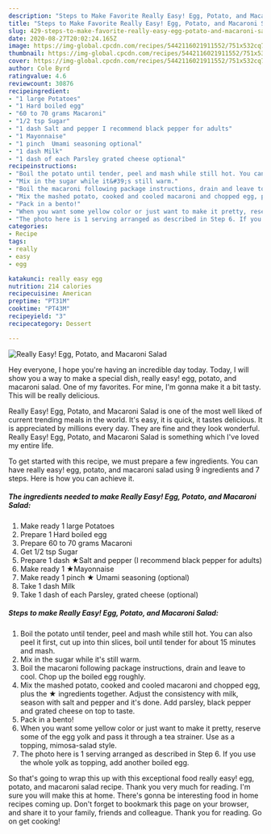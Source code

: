 ```yaml
---
description: "Steps to Make Favorite Really Easy! Egg, Potato, and Macaroni Salad"
title: "Steps to Make Favorite Really Easy! Egg, Potato, and Macaroni Salad"
slug: 429-steps-to-make-favorite-really-easy-egg-potato-and-macaroni-salad
date: 2020-08-27T20:02:24.165Z
image: https://img-global.cpcdn.com/recipes/5442116021911552/751x532cq70/really-easy-egg-potato-and-macaroni-salad-recipe-main-photo.jpg
thumbnail: https://img-global.cpcdn.com/recipes/5442116021911552/751x532cq70/really-easy-egg-potato-and-macaroni-salad-recipe-main-photo.jpg
cover: https://img-global.cpcdn.com/recipes/5442116021911552/751x532cq70/really-easy-egg-potato-and-macaroni-salad-recipe-main-photo.jpg
author: Cole Byrd
ratingvalue: 4.6
reviewcount: 30876
recipeingredient:
- "1 large Potatoes"
- "1 Hard boiled egg"
- "60 to 70 grams Macaroni"
- "1/2 tsp Sugar"
- "1 dash Salt and pepper I recommend black pepper for adults"
- "1 Mayonnaise"
- "1 pinch  Umami seasoning optional"
- "1 dash Milk"
- "1 dash of each Parsley grated cheese optional"
recipeinstructions:
- "Boil the potato until tender, peel and mash while still hot. You can also peel it first, cut up into thin slices, boil until tender for about 15 minutes and mash."
- "Mix in the sugar while it&#39;s still warm."
- "Boil the macaroni following package instructions, drain and leave to cool. Chop up the boiled egg roughly."
- "Mix the mashed potato, cooked and cooled macaroni and chopped egg, plus  the ★ ingredients together. Adjust the consistency with milk, season with salt and pepper and it&#39;s done. Add parsley, black pepper and grated cheese on top to taste."
- "Pack in a bento!"
- "When you want some yellow color or just want to make it pretty, reserve some of the egg yolk and pass it through a tea strainer. Use as a topping, mimosa-salad style."
- "The photo here is 1 serving arranged as described in Step 6. If you use the whole yolk as topping, add another boiled egg."
categories:
- Recipe
tags:
- really
- easy
- egg

katakunci: really easy egg 
nutrition: 214 calories
recipecuisine: American
preptime: "PT31M"
cooktime: "PT43M"
recipeyield: "3"
recipecategory: Dessert

---
```



![Really Easy! Egg, Potato, and Macaroni Salad](https://img-global.cpcdn.com/recipes/5442116021911552/751x532cq70/really-easy-egg-potato-and-macaroni-salad-recipe-main-photo.jpg)

Hey everyone, I hope you're having an incredible day today. Today, I will show you a way to make a special dish, really easy! egg, potato, and macaroni salad. One of my favorites. For mine, I'm gonna make it a bit tasty. This will be really delicious.

Really Easy! Egg, Potato, and Macaroni Salad is one of the most well liked of current trending meals in the world. It's easy, it is quick, it tastes delicious. It is appreciated by millions every day. They are fine and they look wonderful. Really Easy! Egg, Potato, and Macaroni Salad is something which I've loved my entire life.




To get started with this recipe, we must prepare a few ingredients. You can have really easy! egg, potato, and macaroni salad using 9 ingredients and 7 steps. Here is how you can achieve it.

<!--inarticleads1-->

##### The ingredients needed to make Really Easy! Egg, Potato, and Macaroni Salad:

1. Make ready 1 large Potatoes
1. Prepare 1 Hard boiled egg
1. Prepare 60 to 70 grams Macaroni
1. Get 1/2 tsp Sugar
1. Prepare 1 dash ★Salt and pepper (I recommend black pepper for adults)
1. Make ready 1 ★Mayonnaise
1. Make ready 1 pinch ★ Umami seasoning (optional)
1. Take 1 dash Milk
1. Take 1 dash of each Parsley, grated cheese (optional)




<!--inarticleads2-->

##### Steps to make Really Easy! Egg, Potato, and Macaroni Salad:

1. Boil the potato until tender, peel and mash while still hot. You can also peel it first, cut up into thin slices, boil until tender for about 15 minutes and mash.
1. Mix in the sugar while it&#39;s still warm.
1. Boil the macaroni following package instructions, drain and leave to cool. Chop up the boiled egg roughly.
1. Mix the mashed potato, cooked and cooled macaroni and chopped egg, plus  the ★ ingredients together. Adjust the consistency with milk, season with salt and pepper and it&#39;s done. Add parsley, black pepper and grated cheese on top to taste.
1. Pack in a bento!
1. When you want some yellow color or just want to make it pretty, reserve some of the egg yolk and pass it through a tea strainer. Use as a topping, mimosa-salad style.
1. The photo here is 1 serving arranged as described in Step 6. If you use the whole yolk as topping, add another boiled egg.




So that's going to wrap this up with this exceptional food really easy! egg, potato, and macaroni salad recipe. Thank you very much for reading. I'm sure you will make this at home. There's gonna be interesting food in home recipes coming up. Don't forget to bookmark this page on your browser, and share it to your family, friends and colleague. Thank you for reading. Go on get cooking!
